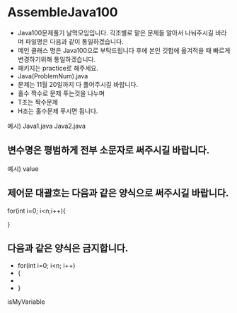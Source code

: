 # AssembleJava100
- Java100문제풀기 날먹모임입니다.
  각조별로 맡은 문제들 알아서 나눠주시길 바라며 파일명은 다음과 같이 통일하겠습니다.
- 메인 클래스 명은 Java100으로 부탁드립니다 후에 본인 깃헙에 옮겨적을 때 빠르게 변경하기위해 통일하겠습니다.
- 패키지는 practice로 해주세요.
- Java(ProblemNum).java
- 문제는 11월 20일까지 다 풀어주시길 바랍니다.
- 홀수 짝수로 문제 푸는것을 나누며
- T조는 짝수문제
- H조는 홀수문제 푸시면 됩니다. 

예시)
Java1.java
Java2.java
## 변수명은 평범하게 전부 소문자로 써주시길 바랍니다. 
예시)
value
## 제어문 대괄호는 다음과 같은 양식으로 써주시길 바랍니다.
for(int i=0; i<n;i++){

}

## 다음과 같은 양식은 금지합니다. 
- for(int i=0; i<n; i++)
- {
- 
- }

isMyVariable
